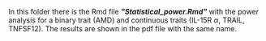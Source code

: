 In this folder there is the Rmd file ***"Statistical_power.Rmd"*** with the power analysis for a binary trait (AMD) and continuous traits (IL-15R $\alpha$, TRAIL, TNFSF12). The results are shown in the pdf file with the same name.
